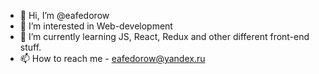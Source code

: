 - 👋 Hi, I’m @eafedorow
- 👀 I’m interested in Web-development
- 🌱 I’m currently learning JS, React, Redux and other different front-end stuff. 
- 📫 How to reach me - eafedorow@yandex.ru

<!---
eafedorow/eafedorow is a ✨ special ✨ repository because its `README.md` (this file) appears on your GitHub profile.
You can click the Preview link to take a look at your changes.
--->
